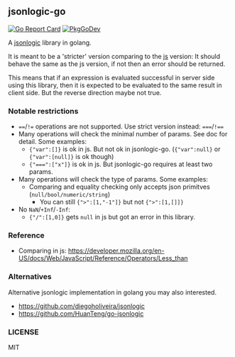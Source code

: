 ## jsonlogic-go

[![Go Report Card](https://goreportcard.com/badge/github.com/huangjunwen/jsonlogic-go)](https://goreportcard.com/report/github.com/huangjunwen/jsonlogic-go)
[![PkgGoDev](https://pkg.go.dev/badge/github.com/huangjunwen/jsonlogic-go)](https://pkg.go.dev/github.com/huangjunwen/jsonlogic-go)

A [jsonlogic](http://jsonlogic.com) library in golang. 

It is meant to be a 'stricter' version comparing to the [js](https://github.com/jwadhams/json-logic-js/) version:
It should behave the same as the js version, if not then an error should be returned.

This means that if an expression is evaluated successful in server side using this library, 
then it is expected to be evaluated to the same result in client side. But the reverse direction maybe not true.

### Notable restrictions

- `==`/`!=` operations are not supported. Use strict version instead: `===`/`!==`
- Many operations will check the minimal number of params. See doc for detail. Some examples:
  - `{"var":[]}` is ok in js. But not ok in jsonlogic-go. (`{"var":null}` or `{"var":[null]}` is ok though)
  - `{"===":["x"]}` is ok in js. But jsonlogic-go requires at least two params.
- Many operations will check the type of params. Some examples:
  - Comparing and equality checking only accepts json primitves (`null/bool/numeric/string`)
    - You can still `{">":[1,"-1"]}` but not `{">":[1,[]]}`
- No `NaN`/`+Inf`/`-Inf`:
  - `{"/":[1,0]}` gets `null` in js but got an error in this library.

### Reference

- Comparing in js: https://developer.mozilla.org/en-US/docs/Web/JavaScript/Reference/Operators/Less_than

### Alternatives

Alternative jsonlogic implementation in golang you may also interested.

- https://github.com/diegoholiveira/jsonlogic
- https://github.com/HuanTeng/go-jsonlogic

### LICENSE

MIT
